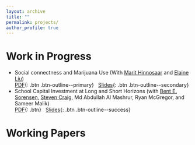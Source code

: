 ```yaml
---
layout: archive
title: ""
permalink: projects/
author_profile: true
---
```

# Work in Progress
- Social connectness and Marijuana Use (With [Marit Hinnosaar](https://marit.hinnosaar.net/) and [Elaine Liu](https://uh.edu/~emliu/index.html))
  <br/>
  [PDF](http://example.com/){: .btn .btn-outline--primary} &nbsp; [Slides](/files/paper1.pdf){: .btn .btn-outline--secondary}
- School Capital Investment at Long and Short Horizons (with [Bent E. Sorensen](https://www.uh.edu/~bsorense/), [Steven Craig](https://www.uh.edu/class/economics/people/current-faculty/steve/), Md Abdullah Al Mashrur, Ryan McGregor, and Sameer Malik)
  <br/>
  [PDF](http://example.com/){: .btn} &nbsp; [Slides](/files/paper1.pdf){: .btn .btn-outline--success}
  
# Working Papers

